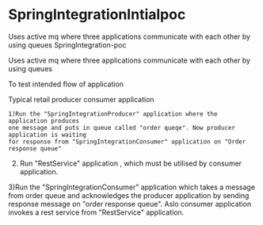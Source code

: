 # SpringIntegrationIntialpoc
Uses active mq where three applications communicate with each other by using queues
SpringIntegration-poc

Uses active mq where three applications communicate with each other by using queues

To test intended flow of application

Typical retail producer consumer application

    1)Run the "SpringIntegrationProducer" application where the application produces 
    one message and puts in queue called "order queqe". Now producer application is waiting 
    for response from "SpringIntegrationConsumer" application on "Order response queue"

  2)  Run "RestService" application , which must be utilised by consumer application.

3)Run the "SpringIntegrationConsumer" application which takes a message from order queue and acknowledges the producer application by sending response message on "order response queue". Aslo consumer application invokes a rest service from "RestService" application.
